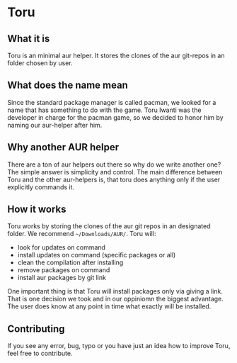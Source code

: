 # Toru

## What it is

Toru is an minimal aur helper. It stores the clones of the aur git-repos in an folder chosen by user.

## What does the name mean

Since the standard package manager is called pacman, we looked for a name that has something to do with the game. Toru Iwanti was the developer in charge for the pacman game, so we decided to honor him by naming our aur-helper after him.

## Why another AUR helper

There are a ton of aur helpers out there so why do we write another one? The simple answer is simplicity and control. The main difference between Toru and the other aur-helpers is, that toru does anything only if the user explicitly commands it.

## How it works

Toru works by storing the clones of the aur git repos in an designated folder. We recommend `~/Downloads/AUR/`.
Toru will:
- look for updates on command
- install updates on command (specific packages or all)
- clean the compilation after installing
- remove packages on command
- install aur packages by git link

One important thing is that Toru will install packages only via giving a link. That is one decision we took and in our oppiniomn the biggest advantage. The user does know at any point in time what exactly will be installed.

## Contributing

If you see any error, bug, typo or you have just an idea how to improve Toru, feel free to contribute.
